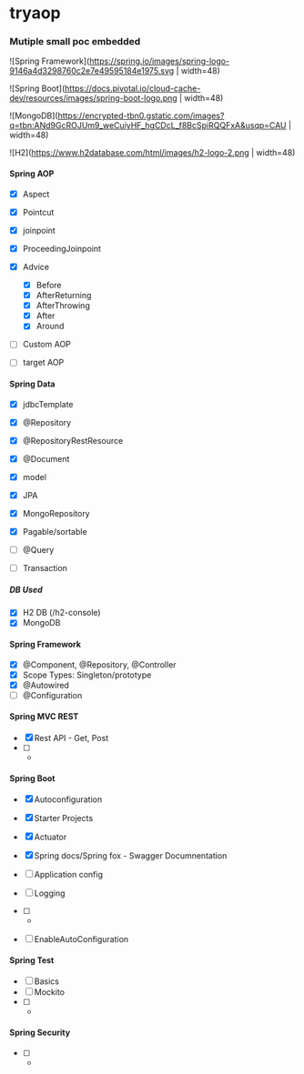 # tryaop
### Mutiple small poc embedded

![Spring Framework](https://spring.io/images/spring-logo-9146a4d3298760c2e7e49595184e1975.svg | width=48)

![Spring Boot](https://docs.pivotal.io/cloud-cache-dev/resources/images/spring-boot-logo.png | width=48)

![MongoDB](https://encrypted-tbn0.gstatic.com/images?q=tbn:ANd9GcROJUm9_weCuiyHF_hgCDcL_f8BcSpiRQQFxA&usqp=CAU | width=48)

![H2](https://www.h2database.com/html/images/h2-logo-2.png | width=48)

#### Spring AOP
* [x] Aspect
* [x] Pointcut
* [x] joinpoint
* [x] ProceedingJoinpoint
* [x] Advice
    * [x] Before
    * [x] AfterReturning
    * [x] AfterThrowing
    * [x] After
    * [x] Around
* [ ] Custom AOP
* [ ] target AOP


#### Spring Data
* [x] jdbcTemplate
* [x] @Repository
* [x] @RepositoryRestResource
* [x] @Document
* [x] model
* [x] JPA
* [x] MongoRepository
* [x] Pagable/sortable
* [ ] @Query
* [ ] Transaction


##### DB Used
* [x] H2 DB (/h2-console)
* [x] MongoDB

#### Spring Framework
* [x] @Component, @Repository, @Controller
* [x] Scope Types: Singleton/prototype
* [x] @Autowired
* [ ] @Configuration

#### Spring MVC REST
* [x] Rest API - Get, Post
* [ ] *

#### Spring Boot
* [x] Autoconfiguration
* [x] Starter Projects
* [x] Actuator
* [x] Spring docs/Spring fox - Swagger Documnentation
* [ ] Application config
* [ ] Logging
* [ ] *
* [ ] EnableAutoConfiguration


#### Spring Test
* [ ] Basics
* [ ] Mockito
* [ ] *

#### Spring Security
* [ ] *


